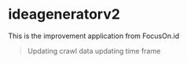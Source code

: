 # ideageneratorv2
This is the improvement application from FocusOn.id
>Updating crawl data
>updating time frame

